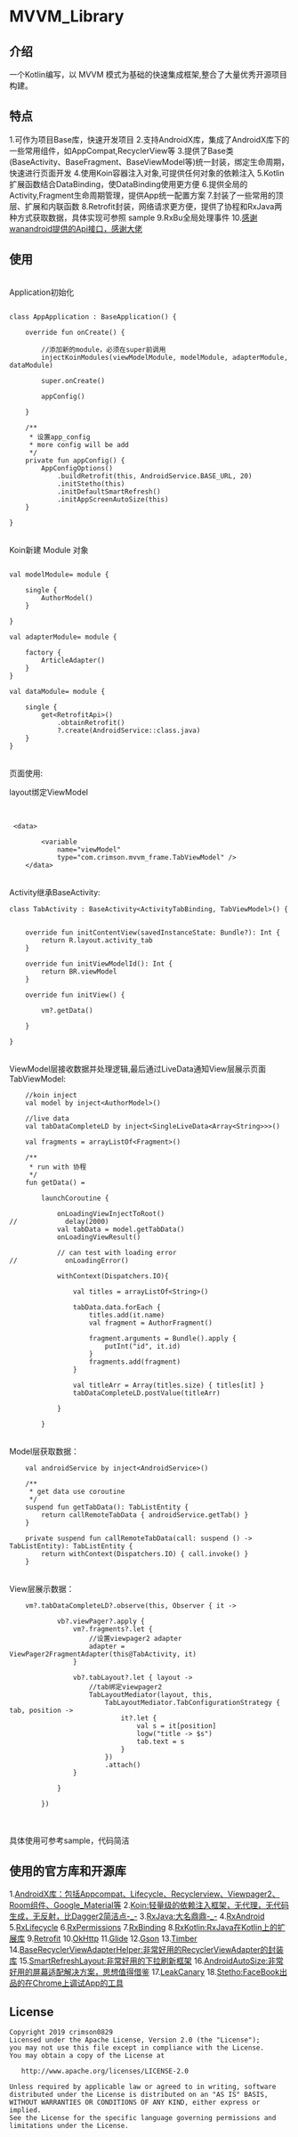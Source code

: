 # MVVM_Library

## 介绍

一个Kotlin编写，以 MVVM 模式为基础的快速集成框架,整合了大量优秀开源项目构建。

## 特点

1.可作为项目Base库，快速开发项目
2.支持AndroidX库，集成了AndroidX库下的一些常用组件，如AppCompat,RecyclerView等
3.提供了Base类(BaseActivity、BaseFragment、BaseViewModel等)统一封装，绑定生命周期，快速进行页面开发
4.使用Koin容器注入对象,可提供任何对象的依赖注入
5.Kotlin扩展函数结合DataBinding，使DataBinding使用更方便
6.提供全局的Activity,Fragment生命周期管理，提供App统一配置方案
7.封装了一些常用的顶层、扩展和内联函数
8.Retrofit封装，网络请求更方便，提供了协程和RxJava两种方式获取数据，具体实现可参照 sample
9.RxBu全局处理事件
10.[感谢wanandroid提供的Api接口，感谢大佬](https://github.com/hongyangAndroid/wanandroid)

## 使用

<br>
Application初始化
<br>

```

class AppApplication : BaseApplication() {

    override fun onCreate() {

        //添加新的module，必须在super前调用
        injectKoinModules(viewModelModule, modelModule, adapterModule, dataModule)

        super.onCreate()

        appConfig()

    }

    /**
     * 设置app_config
     * more config will be add
     */
    private fun appConfig() {
        AppConfigOptions()
            .buildRetrofit(this, AndroidService.BASE_URL, 20)
            .initStetho(this)
            .initDefaultSmartRefresh()
            .initAppScreenAutoSize(this)
    }

}

```
<br>
Koin新建 Module 对象
<br>

```

val modelModule= module {

    single {
        AuthorModel()
    }

}

val adapterModule= module {

    factory {
        ArticleAdapter()
    }
}

val dataModule= module {

    single {
        get<RetrofitApi>()
            .obtainRetrofit()
            ?.create(AndroidService::class.java)
    }
}

```
<br>
页面使用:
<br>

layout绑定ViewModel

<br>

```
 <data>

        <variable
            name="viewModel"
            type="com.crimson.mvvm_frame.TabViewModel" />
    </data>

```
<br>
Activity继承BaseActivity:
<br>

```
class TabActivity : BaseActivity<ActivityTabBinding, TabViewModel>() {


    override fun initContentView(savedInstanceState: Bundle?): Int {
        return R.layout.activity_tab
    }

    override fun initViewModelId(): Int {
        return BR.viewModel
    }

    override fun initView() {

        vm?.getData()

    }

}
```

<br>
ViewModel层接收数据并处理逻辑,最后通过LiveData通知View层展示页面
<br>
TabViewModel:
<br>

```
    //koin inject
    val model by inject<AuthorModel>()

    //live data
    val tabDataCompleteLD by inject<SingleLiveData<Array<String>>>()

    val fragments = arrayListOf<Fragment>()

    /**
     * run with 协程
     */
    fun getData() =

        launchCoroutine {

            onLoadingViewInjectToRoot()
//            delay(2000)
            val tabData = model.getTabData()
            onLoadingViewResult()

            // can test with loading error
//            onLoadingError()

            withContext(Dispatchers.IO){

                val titles = arrayListOf<String>()

                tabData.data.forEach {
                    titles.add(it.name)
                    val fragment = AuthorFragment()

                    fragment.arguments = Bundle().apply {
                        putInt("id", it.id)
                    }
                    fragments.add(fragment)
                }

                val titleArr = Array(titles.size) { titles[it] }
                tabDataCompleteLD.postValue(titleArr)

            }

        }
```
<br>
Model层获取数据：
<br>

```
    val androidService by inject<AndroidService>()

    /**
     * get data use coroutine
     */
    suspend fun getTabData(): TabListEntity {
        return callRemoteTabData { androidService.getTab() }
    }

    private suspend fun callRemoteTabData(call: suspend () -> TabListEntity): TabListEntity {
        return withContext(Dispatchers.IO) { call.invoke() }
    }
```

<br>
View层展示数据：
<br>

```
    vm?.tabDataCompleteLD?.observe(this, Observer { it ->

            vb?.viewPager?.apply {
                vm?.fragments?.let {
                    //设置viewpager2 adapter
                    adapter = ViewPager2FragmentAdapter(this@TabActivity, it)
                }

                vb?.tabLayout?.let { layout ->
                    //tab绑定viewpager2
                    TabLayoutMediator(layout, this,
                        TabLayoutMediator.TabConfigurationStrategy { tab, position ->
                            it?.let {
                                val s = it[position]
                                logw("title -> $s")
                                tab.text = s
                            }
                        })
                        .attach()
                }

            }

        })

```


<br>
<br>
具体使用可参考sample，代码简洁
<br>



## 使用的官方库和开源库

1.[AndroidX库：包括Appcompat、Lifecycle、Recyclerview、Viewpager2、Room组件、Google_Material等](https://developer.android.com/jetpack/androidx/versions/stable-channel)
2.[Koin:轻量级的依赖注入框架，无代理，无代码生成，无反射，比Dagger2简洁点-_-](https://github.com/InsertKoinIO/koin)
3.[RxJava:大名鼎鼎-_-](https://github.com/ReactiveX/RxJava)
4.[RxAndroid](https://github.com/ReactiveX/RxAndroid)
5.[RxLifecycle](https://github.com/trello/RxLifecycle)
6.[RxPermissions](https://github.com/tbruyelle/RxPermissions)
7.[RxBinding](https://github.com/JakeWharton/RxBinding)
8.[RxKotlin:RxJava在Kotlin上的扩展库](https://github.com/ReactiveX/RxKotlin)
9.[Retrofit](https://github.com/square/retrofit)
10.[OkHttp](https://github.com/square/okhttp)
11.[Glide](https://github.com/bumptech/glide)
12.[Gson](https://github.com/google/gson)
13.[Timber](https://github.com/JakeWharton/timber)
14.[BaseRecyclerViewAdapterHelper:非常好用的RecyclerViewAdapter的封装库](https://github.com/CymChad/BaseRecyclerViewAdapterHelper)
15.[SmartRefreshLayout:非常好用的下拉刷新框架](https://github.com/scwang90/SmartRefreshLayout)
16.[AndroidAutoSize:非常好用的屏幕适配解决方案，思想值得借鉴](https://github.com/JessYanCoding/AndroidAutoSize)
17.[LeakCanary](https://github.com/square/leakcanary)
18.[Stetho:FaceBook出品的在Chrome上调试App的工具](https://github.com/facebook/stetho)

## License


```
Copyright 2019 crimson0829
Licensed under the Apache License, Version 2.0 (the "License");
you may not use this file except in compliance with the License.
You may obtain a copy of the License at

   http://www.apache.org/licenses/LICENSE-2.0

Unless required by applicable law or agreed to in writing, software
distributed under the License is distributed on an "AS IS" BASIS,
WITHOUT WARRANTIES OR CONDITIONS OF ANY KIND, either express or implied.
See the License for the specific language governing permissions and
limitations under the License.
```


